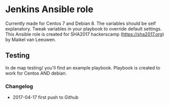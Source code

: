 # Jenkins Ansible role
Currently made for Centos 7 and Debian 8. The variables should be self explanatory. Tweak variables in your playbook to override default
settings. This Ansible role is created for SHA2017 hackerscamp (https://sha2017.org) by Maikel van Leeuwen.

## Testing
In de map testing/ you'll find an example playbook.  Playbook is created to work for Centos AND debian.

### Changelog
* 2017-04-17 first push to Github